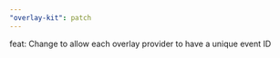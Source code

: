 ```yaml
---
"overlay-kit": patch
---
```


feat: Change to allow each overlay provider to have a unique event ID
